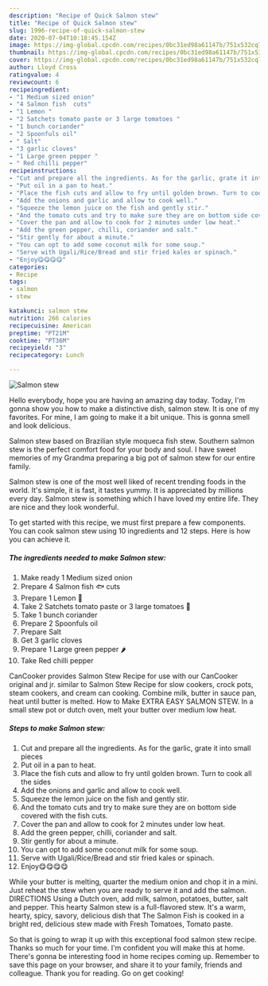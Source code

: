 ```yaml
---
description: "Recipe of Quick Salmon stew"
title: "Recipe of Quick Salmon stew"
slug: 1996-recipe-of-quick-salmon-stew
date: 2020-07-04T10:18:45.154Z
image: https://img-global.cpcdn.com/recipes/0bc31ed98a61147b/751x532cq70/salmon-stew-recipe-main-photo.jpg
thumbnail: https://img-global.cpcdn.com/recipes/0bc31ed98a61147b/751x532cq70/salmon-stew-recipe-main-photo.jpg
cover: https://img-global.cpcdn.com/recipes/0bc31ed98a61147b/751x532cq70/salmon-stew-recipe-main-photo.jpg
author: Lloyd Cross
ratingvalue: 4
reviewcount: 6
recipeingredient:
- "1 Medium sized onion"
- "4 Salmon fish  cuts"
- "1 Lemon "
- "2 Satchets tomato paste or 3 large tomatoes "
- "1 bunch coriander"
- "2 Spoonfuls oil"
- " Salt"
- "3 garlic cloves"
- "1 Large green pepper "
- " Red chilli pepper"
recipeinstructions:
- "Cut and prepare all the ingredients. As for the garlic, grate it into small pieces"
- "Put oil in a pan to heat."
- "Place the fish cuts and allow to fry until golden brown. Turn to cook all the sides"
- "Add the onions and garlic and allow to cook well."
- "Squeeze the lemon juice on the fish and gently stir."
- "And the tomato cuts and try to make sure they are on bottom side covered with the fish cuts."
- "Cover the pan and allow to cook for 2 minutes under low heat."
- "Add the green pepper, chilli, coriander and salt."
- "Stir gently for about a minute."
- "You can opt to add some coconut milk for some soup."
- "Serve with Ugali/Rice/Bread and stir fried kales or spinach."
- "Enjoy😋😋😋😋"
categories:
- Recipe
tags:
- salmon
- stew

katakunci: salmon stew 
nutrition: 266 calories
recipecuisine: American
preptime: "PT21M"
cooktime: "PT36M"
recipeyield: "3"
recipecategory: Lunch

---
```



![Salmon stew](https://img-global.cpcdn.com/recipes/0bc31ed98a61147b/751x532cq70/salmon-stew-recipe-main-photo.jpg)

Hello everybody, hope you are having an amazing day today. Today, I'm gonna show you how to make a distinctive dish, salmon stew. It is one of my favorites. For mine, I am going to make it a bit unique. This is gonna smell and look delicious.

Salmon stew based on Brazilian style moqueca fish stew. Southern salmon stew is the perfect comfort food for your body and soul. I have sweet memories of my Grandma preparing a big pot of salmon stew for our entire family.

Salmon stew is one of the most well liked of recent trending foods in the world. It's simple, it is fast, it tastes yummy. It is appreciated by millions every day. Salmon stew is something which I have loved my entire life. They are nice and they look wonderful.


To get started with this recipe, we must first prepare a few components. You can cook salmon stew using 10 ingredients and 12 steps. Here is how you can achieve it.

<!--inarticleads1-->

##### The ingredients needed to make Salmon stew:

1. Make ready 1 Medium sized onion
1. Prepare 4 Salmon fish 🐟 cuts
1. Prepare 1 Lemon 🍋
1. Take 2 Satchets tomato paste or 3 large tomatoes 🍅
1. Take 1 bunch coriander
1. Prepare 2 Spoonfuls oil
1. Prepare  Salt
1. Get 3 garlic cloves
1. Prepare 1 Large green pepper 🌶
1. Take  Red chilli pepper


CanCooker provides Salmon Stew Recipe for use with our CanCooker original and jr. similar to Salmon Stew Recipe for slow cookers, crock pots, steam cookers, and cream can cooking. Combine milk, butter in sauce pan, heat until butter is melted. How to Make EXTRA EASY SALMON STEW. In a small stew pot or dutch oven, melt your butter over medium low heat. 

<!--inarticleads2-->

##### Steps to make Salmon stew:

1. Cut and prepare all the ingredients. As for the garlic, grate it into small pieces
1. Put oil in a pan to heat.
1. Place the fish cuts and allow to fry until golden brown. Turn to cook all the sides
1. Add the onions and garlic and allow to cook well.
1. Squeeze the lemon juice on the fish and gently stir.
1. And the tomato cuts and try to make sure they are on bottom side covered with the fish cuts.
1. Cover the pan and allow to cook for 2 minutes under low heat.
1. Add the green pepper, chilli, coriander and salt.
1. Stir gently for about a minute.
1. You can opt to add some coconut milk for some soup.
1. Serve with Ugali/Rice/Bread and stir fried kales or spinach.
1. Enjoy😋😋😋😋


While your butter is melting, quarter the medium onion and chop it in a mini. Just reheat the stew when you are ready to serve it and add the salmon. DIRECTIONS Using a Dutch oven, add milk, salmon, potatoes, butter, salt and pepper. This hearty Salmon stew is a full-flavored stew. It&#39;s a warm, hearty, spicy, savory, delicious dish that The Salmon Fish is cooked in a bright red, delicious stew made with Fresh Tomatoes, Tomato paste. 

So that is going to wrap it up with this exceptional food salmon stew recipe. Thanks so much for your time. I'm confident you will make this at home. There's gonna be interesting food in home recipes coming up. Remember to save this page on your browser, and share it to your family, friends and colleague. Thank you for reading. Go on get cooking!
